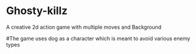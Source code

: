 # Ghosty-killz
A creative 2d action game with multiple moves and Background

#The game uses dog as a character which is meant to avoid various enemy types
